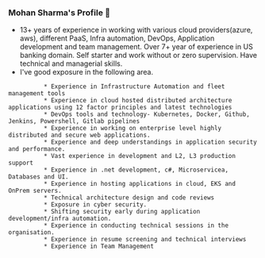 ### Mohan Sharma's Profile 👋


<!--**mohan023/mohan023** is a ✨ _special_ ✨ repository because its `README.md` (this file) appears on your GitHub profile.

Here are some ideas to get you started:-->

- 13+ years of experience in working with various cloud providers(azure, aws), different PaaS, Infra automation, DevOps, Application development and team management. Over 7+ year of experience in US banking domain. Self starter and work without or zero supervision. Have technical and managerial skills.
- I've good exposure in the following area.<br>
```       * Good exposure and understandings of Azure, AWS and multicloud PaaS like PCF and Red Hat OpenShift.
          * Experience in Infrastructure Automation and fleet  management tools 
          * Experience in cloud hosted distributed architecture applications using 12 factor principles and latest technologies
          * DevOps tools and technology- Kubernetes, Docker, Github, Jenkins, Powershell, Gitlab pipelines 
          * Experience in working on enterprise level highly distributed and secure web applications. 
          * Experience and deep understandings in application security and performance.
          * Vast experience in development and L2, L3 production support
          * Experience in .net development, c#, Microservicea, Databases and UI.
          * Experience in hosting applications in cloud, EKS and OnPrem servers.
          * Technical architecture design and code reviews
          * Exposure in cyber security.
          * Shifting security early during application development/infra automation.
          * Experience in conducting technical sessions in the organisation.
          * Experience in resume screening and technical interviews
          * Experience in Team Management

          
 ```       

<!---- 👯 I’m looking to collaborate on ...
- 🤔 I’m looking for help with ...
 💬 Ask me about ...
- 📫 How to reach me: 
- 😄 Pronouns: ...
- ⚡ Fun fact: ...-->
